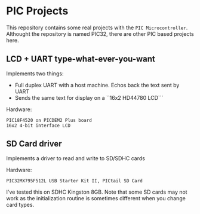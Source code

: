 # PIC Projects

This repository contains some real projects with the ```PIC Microcontroller```. Althought the repository is named PIC32,
there are other PIC based projects here.

## LCD + UART type-what-ever-you-want

Implements two things:

* Full duplex UART with a host machine. Echos back the text sent by UART
* Sends the same text for display on a ``16x2 HD44780 LCD```

Hardware:

```
PIC18F4520 on PICDEM2 Plus board 
16x2 4-bit interface LCD
```

## SD Card driver

Implements a driver to read and write to SD/SDHC cards

Hardware:
```
PIC32MX795F512L USB Starter Kit II, PICtail SD Card
```

I've tested this on SDHC Kingston 8GB. Note that some SD cards may not work as the initialization routine is sometimes different when you change card types.



